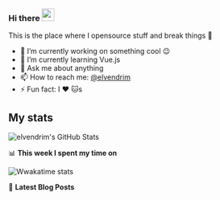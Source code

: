 ### Hi there <a href="https://elvendrim.xyz/"><img src="https://media.giphy.com/media/hvRJCLFzcasrR4ia7z/giphy.gif" width="25px"></a>

This is the place where I opensource stuff and break things :rofl:

- 🔭 I’m currently working on something cool :wink:
- 🌱 I’m currently learning Vue.js
- 💬 Ask me about anything
- 📫 How to reach me: [@elvendrim](https://twitter.com/elvendrim)
- ⚡ Fun fact: I :heart: :cat:s

## My stats

![elvendrim's GitHub Stats](https://github-readme-stats.vercel.app/api?username=elvendrim&show_icons=true&count_private=true&line_height=40)

📊 **This week I spent my time on**

![Wwakatime stats](https://github-readme-stats-taupe-two.vercel.app/api/wakatime?username=elvendrim&hide_title=true&hide_border=true&langs_count=5)

📕 **Latest Blog Posts**

<!-- BLOG-POST-LIST:START -->
<!-- BLOG-POST-LIST:END -->
